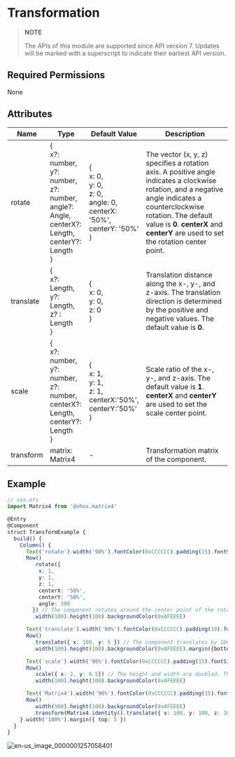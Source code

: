 # Transformation


> **NOTE**
>
> The APIs of this module are supported since API version 7. Updates will be marked with a superscript to indicate their earliest API version.


## Required Permissions

None


## Attributes



| Name | Type | Default Value | Description |
| -------- | -------- | -------- | -------- |
| rotate | {<br/>x?: number,<br/>y?: number,<br/>z?: number,<br/>angle?: Angle,<br/>centerX?: Length,<br/>centerY?: Length<br/>} | {<br/>x: 0,<br/>y: 0,<br/>z: 0,<br/>angle: 0,<br/>centerX: '50%',<br/>centerY: '50%'<br/>} | The vector (x, y, z) specifies a rotation axis. A positive angle indicates a clockwise rotation, and a negative angle indicates a counterclockwise rotation. The default value is **0**. **centerX** and **centerY** are used to set the rotation center point. |
| translate | {<br/>x?: Length,<br/>y?: Length,<br/>z? : Length<br/>} | {<br/>x: 0,<br/>y: 0,<br/>z: 0<br/>} | Translation distance along the x-, y-, and z-axis. The translation direction is determined by the positive and negative values. The default value is **0**. |
| scale | {<br/>x?: number,<br/>y?: number,<br/>z?: number,<br/>centerX?: Length,<br/>centerY?: Length<br/>} | {<br/>x: 1,<br/>y: 1,<br/>z: 1,<br/>centerX:'50%',<br/>centerY:'50%'<br/>} | Scale ratio of the x-, y-, and z-axis. The default value is **1**. **centerX** and **centerY** are used to set the scale center point. |
| transform | matrix: Matrix4 | - | Transformation matrix of the component. |

## Example


```ts
// xxx.ets
import Matrix4 from '@ohos.matrix4'

@Entry
@Component
struct TransformExample {
  build() {
    Column() {
      Text('rotate').width('90%').fontColor(0xCCCCCC).padding(15).fontSize(30)
      Row()
        .rotate({
          x: 1,
          y: 1,
          z: 1,
          centerX: '50%',
          centerY: '50%',
          angle: 300
        }) // The component rotates around the center point of the rotation axis (1,1,1) clockwise by 300 degrees.
        .width(100).height(100).backgroundColor(0xAFEEEE)

      Text('translate').width('90%').fontColor(0xCCCCCC).padding(10).fontSize(30)
      Row()
        .translate({ x: 100, y: 5 }) // The component translates by 100 along the x-axis and by 5 along the y-axis.
        .width(100).height(100).backgroundColor(0xAFEEEE).margin({bottom:10})

      Text('scale').width('90%').fontColor(0xCCCCCC).padding(15).fontSize(30)
      Row()
        .scale({ x: 2, y: 0.5}) // The height and width are doubled. The z-axis has no effect in 2D mode.
        .width(100).height(100).backgroundColor(0xAFEEEE)

      Text('Matrix4').width('90%').fontColor(0xCCCCCC).padding(15).fontSize(30)
      Row()
        .width(100).height(100).backgroundColor(0xAFEEEE)
        .transform(Matrix4.identity().translate({ x: 100, y: 100, z: 30 }))
    }.width('100%').margin({ top: 5 })
  }
}
```

![en-us_image_0000001257058401](figures/en-us_image_0000001257058401.png)
